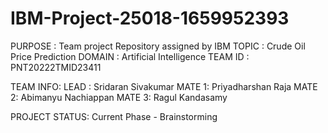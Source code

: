 # IBM-Project-25018-1659952393
     
PURPOSE    : Team project Repository assigned by IBM
TOPIC      : Crude Oil Price Prediction
DOMAIN     : Artificial Intelligence
TEAM ID    : PNT20222TMID23411


TEAM INFO:
 LEAD  : Sridaran Sivakumar
 MATE 1: Priyadharshan Raja
 MATE 2: Abimanyu Nachiappan
 MATE 3: Ragul Kandasamy 

PROJECT STATUS: 
Current Phase - Brainstorming
